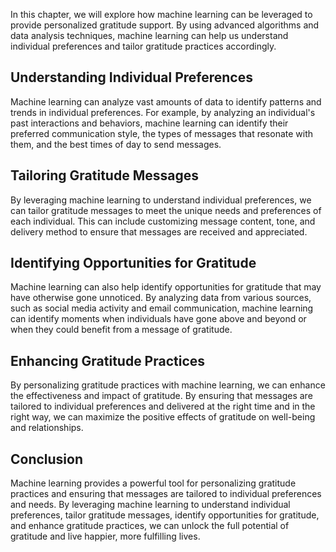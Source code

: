 
In this chapter, we will explore how machine learning can be leveraged to provide personalized gratitude support. By using advanced algorithms and data analysis techniques, machine learning can help us understand individual preferences and tailor gratitude practices accordingly.

Understanding Individual Preferences
------------------------------------

Machine learning can analyze vast amounts of data to identify patterns and trends in individual preferences. For example, by analyzing an individual's past interactions and behaviors, machine learning can identify their preferred communication style, the types of messages that resonate with them, and the best times of day to send messages.

Tailoring Gratitude Messages
----------------------------

By leveraging machine learning to understand individual preferences, we can tailor gratitude messages to meet the unique needs and preferences of each individual. This can include customizing message content, tone, and delivery method to ensure that messages are received and appreciated.

Identifying Opportunities for Gratitude
---------------------------------------

Machine learning can also help identify opportunities for gratitude that may have otherwise gone unnoticed. By analyzing data from various sources, such as social media activity and email communication, machine learning can identify moments when individuals have gone above and beyond or when they could benefit from a message of gratitude.

Enhancing Gratitude Practices
-----------------------------

By personalizing gratitude practices with machine learning, we can enhance the effectiveness and impact of gratitude. By ensuring that messages are tailored to individual preferences and delivered at the right time and in the right way, we can maximize the positive effects of gratitude on well-being and relationships.

Conclusion
----------

Machine learning provides a powerful tool for personalizing gratitude practices and ensuring that messages are tailored to individual preferences and needs. By leveraging machine learning to understand individual preferences, tailor gratitude messages, identify opportunities for gratitude, and enhance gratitude practices, we can unlock the full potential of gratitude and live happier, more fulfilling lives.

